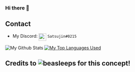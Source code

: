 ### Hi there 👋 

## Contact

- My Discord: <img src="https://yt3.ggpht.com/ytc/AAUvwngytTGNxTh-n4C6TLomue6cb2bYni4XMnzG1m0mOA=s88-c-k-c0x00ffffff-no-rj" width="24px" align="top"> `Satsujin#0215`

![My Github Stats](https://github-readme-stats.vercel.app/api?username=XXXTentacion&count_private=true&theme=radical)
[![My Top Languages Used](https://github-readme-stats.vercel.app/api/top-langs/?username=XXXTentacion&layout=compact&theme=radical)](https://github.com/anuraghazra/github-readme-stats)

## Credits to ![beasleeps](https://github.com/beasleeps) for this concept!
